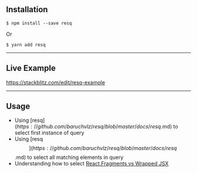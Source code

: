 ## Installation

```
$ npm install --save resq
```

Or

```
$ yarn add resq
```

---

## Live Example

 https://stackblitz.com/edit/resq-example

---
## Usage

- Using [resq$](https://github.com/baruchvlz/resq/blob/master/docs/resq$.md) to select first instance of query
- Using [resq$$](https://github.com/baruchvlz/resq/blob/master/docs/resq$$.md) to select all matching elements in query
- Understanding how to select [React.Fragments vs Wrapped JSX](https://github.com/baruchvlz/resq/blob/master/docs/selecting-fragments.md)
